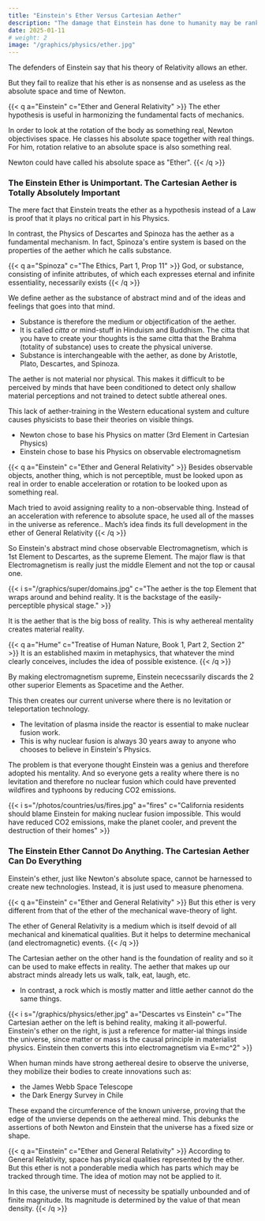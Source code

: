 ```yaml
---
title: "Einstein's Ether Versus Cartesian Aether" 
description: "The damage that Einstein has done to humanity may be ranked as follows"
date: 2025-01-11
# weight: 2
image: "/graphics/physics/ether.jpg"
---
```



The defenders of Einstein say that his theory of Relativity allows an ether. 

But they fail to realize that his ether is as nonsense and as useless as the absolute space and time of Newton.


{{< q a="Einstein" c="Ether and General Relativity" >}}
The ether hypothesis is useful in harmonizing the fundamental facts of mechanics.

In order to look at the rotation of the body as something real, Newton objectivises space. He classes his absolute space together with real things. For him, rotation relative to an absolute space is also something real. 

Newton could have called his absolute space as "Ether".
{{< /q >}}


### The Einstein Ether is Unimportant. The Cartesian Aether is Totally Absolutely Important 

The mere fact that Einstein treats the ether as a hypothesis instead of a Law is proof that it plays no critical part in his Physics. 

In contrast, the Physics of Descartes and Spinoza has the aether as a fundamental mechanism. In fact, Spinoza's entire system is based on the properties of the aether which he calls substance.

{{< q a="Spinoza" c="The Ethics, Part 1, Prop 11" >}}
God, or substance, consisting of infinite attributes, of which each expresses eternal and infinite essentiality, necessarily exists
{{< /q >}}


We define aether as the substance of abstract mind and of the ideas and feelings that goes into that mind.
- Substance is therefore the medium or objectification of the aether. 
- It is called *citta* or mind-stuff in Hinduism and Buddhism. The citta that you have to create your thoughts is the same citta that the Brahma (totality of substance) uses to create the physical universe.
- Substance is interchangeable with the aether, as done by Aristotle, Plato, Descartes, and Spinoza. 

<!-- Aether is the theoretical part. Substance or essence is the actual part.  -->


The aether is not material nor physical. This makes it difficult to be perceived by minds that have been conditioned to detect only shallow material perceptions and not trained to detect subtle athereal ones. 


This lack of aether-training in the Western educational system and culture causes physicists to base their theories on visible things.
- Newton chose to base his Physics on matter (3rd Element in Cartesian Physics)
- Einstein chose to base his Physics on observable electromagnetism


{{< q a="Einstein" c="Ether and General Relativity" >}}
Besides observable objects, another thing, which is not perceptible, must be looked upon as real in order to enable acceleration or rotation to be looked upon as something real.

Mach tried to avoid assigning reality to a non-observable thing. Instead of an acceleration with reference to absolute space, he used all of the masses in the universe as reference.. Mach’s idea finds its full development in the ether of General Relativity
{{< /q >}}


So Einstein's abstract mind chose observable Electromagnetism, which is 1st Element to Descartes, as the supreme Element. The major flaw is that Electromagnetism is really just the middle Element and not the top or causal one. 

{{< i s="/graphics/super/domains.jpg" c="The aether is the top Element that wraps around and behind reality. It is the backstage of the easily-perceptible physical stage." >}}


It is the aether that is the big boss of reality. This is why aethereal mentality creates material reality. 

{{< q a="Hume" c="Treatise of Human Nature, Book 1, Part 2, Section 2" >}}
It is an established maxim in metaphysics, that whatever the mind clearly conceives, includes the idea of possible existence.
{{< /q  >}}


By making electromagnetism supreme, Einstein nececssarily discards the 2 other superior Elements as Spacetime and the Aether. 

This then creates our current universe where there is no levitation or teleportation technology. 
- The levitation of plasma inside the reactor is essential to make nuclear fusion work. 
- This is why nuclear fusion is always 30 years away to anyone who chooses to believe in Einstein's Physics.  

The problem is that everyone thought Einstein was a genius and therefore adopted his mentality. And so everyone gets a reality where there is no levitation and therefore no nuclear fusion which could have prevented wildfires and typhoons by reducing CO2 emissions. 

{{< i s="/photos/countries/us/fires.jpg" a="fires" c="California residents should blame Einstein for making nuclear fusion impossible. This would have reduced CO2 emissions, make the planet cooler, and prevent the destruction of their homes" >}}


### The Einstein Ether Cannot Do Anything. The Cartesian Aether Can Do Everything

Einstein's ether, just like Newton's absolute space, cannot be harnessed to create new technologies. Instead, it is just used to measure phenomena. 

{{< q a="Einstein" c="Ether and General Relativity" >}}
But this ether is very different from that of the ether of the mechanical wave-theory of light. 

The ether of General Relativity is a medium which is itself devoid of all mechanical and kinematical qualities. But it helps to determine mechanical (and electromagnetic) events.
{{< /q >}}

The Cartesian aether on the other hand is the foundation of reality and so it can be used to make effects in reality. The aether that makes up our abstract minds already lets us walk, talk, eat, laugh, etc. 
- In contrast, a rock which is mostly matter and little aether cannot do the same things.


{{< i s="/graphics/physics/ether.jpg" a="Descartes vs Einstein" c="The Cartesian aether on the left is behind reality, making it all-powerful. Einstein's ether on the right, is just a reference for matter-ial things inside the universe, since matter or mass is the causal principle in materialist physics. Einstein then converts this into electromagnetism via E=mc^2" >}}


When human minds have strong aethereal desire to observe the universe, they mobilize their bodies to create innovations such as:
- the James Webb Space Telescope
- the Dark Energy Survey in Chile

These expand the circumference of the known universe, proving that the edge of the unvierse depends on the aethereal mind. This debunks the assertions of both Newton and Einstein that the universe has a fixed size or shape. 

{{< q a="Einstein" c="Ether and General Relativity" >}}
According to General Relativity, space has physical qualities represented by the ether. But this ether is not a ponderable media which has parts which may be tracked through time. The idea of motion may not be applied to it. 

In this case, the universe must of necessity be spatially unbounded and of finite magnitude. Its magnitude is determined by the value of that mean density.
{{< /q >}}


<!-- Space is not physically empty.

This is because:  
- space and time have reciprocal relations
- "empty space" in its physical relation is neither homogeneous nor isotropic, compelling us to describe its state by 10 functions (the gravitation potentials `gμν`)

This makes the ether useful.  -->











<!-- Absolute time is a materialist fallacy.  -->




<!-- useless a if they actually read his 


have no idea what they are talking about. 

They do not know the history of Physics from 
not intelligent.  -->